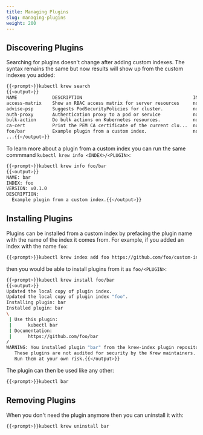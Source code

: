 ```yaml
---
title: Managing Plugins
slug: managing-plugins
weight: 200
---
```


## Discovering Plugins

Searching for plugins doesn't change after adding custom indexes. The syntax
remains the same but now results will show up from the custom indexes you added:
```sh
{{<prompt>}}kubectl krew search
{{<output>}}
NAME             DESCRIPTION                                         INSTALLED
access-matrix    Show an RBAC access matrix for server resources     no
advise-psp       Suggests PodSecurityPolicies for cluster.           no
auth-proxy       Authentication proxy to a pod or service            no
bulk-action      Do bulk actions on Kubernetes resources.            no
ca-cert          Print the PEM CA certificate of the current clu...  no
foo/bar          Example plugin from a custom index.                 no
...{{</output>}}
```
To learn more about a plugin from a custom index you can run the same commmand
`kubectl krew info <INDEX>/<PLUGIN>`:
```sh
{{<prompt>}}kubectl krew info foo/bar
{{<output>}}
NAME: bar
INDEX: foo
VERSION: v0.1.0
DESCRIPTION:
  Example plugin from a custom index.{{</output>}}
```

## Installing Plugins

Plugins can be installed from a custom index by prefacing the plugin name with
the name of the index it comes from. For example, if you added an index with the
name `foo`:
```sh
{{<prompt>}}kubectl krew index add foo https://github.com/foo/custom-index.git
```
then you would be able to install plugins from it as `foo/<PLUGIN>`:
```sh
{{<prompt>}}kubectl krew install foo/bar
{{<output>}}
Updated the local copy of plugin index.
Updated the local copy of plugin index "foo".
Installing plugin: bar
Installed plugin: bar
\
 | Use this plugin:
 |      kubectl bar
 | Documentation:
 |      https://github.com/foo/bar
/
WARNING: You installed plugin "bar" from the krew-index plugin repository.
   These plugins are not audited for security by the Krew maintainers.
   Run them at your own risk.{{</output>}}
```

The plugin can then be used like any other:
```sh
{{<prompt>}}kubectl bar
```

## Removing Plugins

When you don't need the plugin anymore then you can uninstall it with:
```sh
{{<prompt>}}kubectl krew uninstall bar
```
